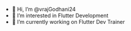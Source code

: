 - 👋 Hi, I’m @vrajGodhani24
- 👀 I’m interested in Flutter Development
- 🌱 I’m currently working on Flutter Dev Trainer


<!---
vrajGodhani24/vrajGodhani24 is a ✨ special ✨ repository because its `README.md` (this file) appears on your GitHub profile.
You can click the Preview link to take a look at your changes.
--->
